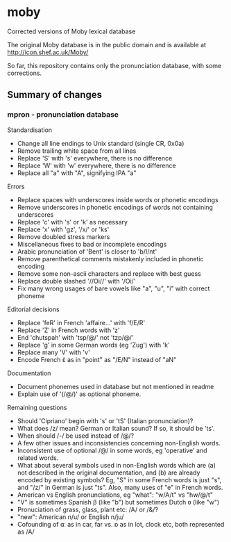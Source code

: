 # moby
Corrected versions of Moby lexical database

The original Moby database is in the public domain and is
available at http://icon.shef.ac.uk/Moby/

So far, this repository contains only the pronunciation
database, with some corrections.

## Summary of changes

### mpron - pronunciation database

Standardisation

- Change all line endings to Unix standard (single CR, 0x0a)
- Remove trailing white space from all lines
- Replace 'S' with 's' everywhere, there is no difference
- Replace 'W' with 'w' everywhere, there is no difference
- Replace all "a" with "A", signifying IPA "a"

Errors

- Replace spaces with underscores inside words or phonetic encodings
- Remove underscores in phonetic encodings of words not containing underscores
- Replace 'c' with 's' or 'k' as necessary
- Replace 'x' with 'gz', '/x/' or 'ks'
- Remove doubled stress markers
- Miscellaneous fixes to bad or incomplete encodings
- Arabic pronunciation of 'Bent' is closer to 'b/I/nt'
- Remove parenthetical comments mistakenly included in phonetic encoding
- Remove some non-ascii characters and replace with best guess
- Replace double slashed '//Oi//' with '/Oi/'
- Fix many wrong usages of bare vowels like "a", "u", "i" with correct phoneme

Editorial decisions

- Replace 'feR' in French 'affaire...' with 'f/E/R'
- Replace 'Z' in French words with 'z'
- End 'chutspah' with 'tsp/@/' not 'tzp/@/'
- Replace 'g' in some German words (eg 'Zug') with 'k'
- Replace many 'V' with 'v'
- Encode French ɛ̃ as in "point" as "/E/N" instead of "aN"

Documentation

- Document phonemes used in database but not mentioned in readme
- Explain use of '(/@/)' as optional phoneme.

Remaining questions

- Should 'Cipriano' begin with 's' or 'tS' (Italian pronunciation)?
- What does /z/ mean? German or Italian sound? If so, it should be 'ts'.
- When should /-/ be used instead of /@/?
- A few other issues and inconsistencies concerning non-English words.
- Inconsistent use of optional /@/ in some words, eg 'operative' and related words.
- What about several symbols used in non-English words which are (a) not
  described in the original documentation, and (b) are already encoded by
  existing symbols? Eg, "S" in some French words is just "s", and "/z/" in
  German is just "ts". Also, many uses of "e" in French words.
- American vs English pronunciations, eg "what": "w/A/t" vs "hw/@/t"
- "V" is sometimes Spanish β (like "b") but sometimes Dutch ʋ (like "w")
- Pronuciation of grass, glass, plant etc: /A/ or /&/?
- "new": American n/u/ or English n/ju/
- Cofounding of ɑː as in car, far vs. ɒ as in lot, clock etc, both represented as /A/
